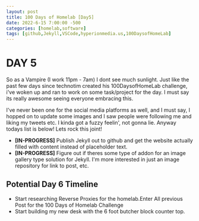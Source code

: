 ```yaml
---
layout: post
title: 100 Days of Homelab [Day5]
date: 2022-6-15 7:00:00 -500
categories: [homelab,software]
tags: [github,Jekyll,VSCode,hyperionmedia.us,100DaysofHomeLab]
---
```


# DAY 5

So as a Vampire (I work 11pm - 7am) I dont see much sunlight.  Just like the past few days since technotim created his 100DaysofHomeLab challenge, i\'ve woken up and ran to work on some task/project for the day.  I must say its really awesome seeing everyone embracing this.

I\'ve never been one for the social media platforms as well, and I must say,  I hopped on to update some images and I saw people were following me and liking my tweets etc.  I kinda got a fuzzy feelin\', not gonna lie.  Anyway todays list is below!  Lets rock this joint!

* **[IN-PROGRESS]** Publish Jekyll out to github and get the website actually filled with content instead of placeholder text.
* **[IN-PROGRESS]** Figure out if theres some type of addon for an image gallery type solution for Jekyll.  I\'m more interested in just an image repository for link to post, etc.

## Potential Day 6 Timeline
* Start researching Reverse Proxies for the homelab.Enter All previous Post for the 100 Days of Homelab Challenge
* Start building my new desk with the 6 foot butcher block counter top.
